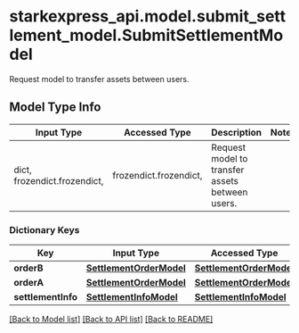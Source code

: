 # starkexpress_api.model.submit_settlement_model.SubmitSettlementModel

Request model to transfer assets between users.

## Model Type Info
Input Type | Accessed Type | Description | Notes
------------ | ------------- | ------------- | -------------
dict, frozendict.frozendict,  | frozendict.frozendict,  | Request model to transfer assets between users. | 

### Dictionary Keys
Key | Input Type | Accessed Type | Description | Notes
------------ | ------------- | ------------- | ------------- | -------------
**orderB** | [**SettlementOrderModel**](SettlementOrderModel.md) | [**SettlementOrderModel**](SettlementOrderModel.md) |  | 
**orderA** | [**SettlementOrderModel**](SettlementOrderModel.md) | [**SettlementOrderModel**](SettlementOrderModel.md) |  | 
**settlementInfo** | [**SettlementInfoModel**](SettlementInfoModel.md) | [**SettlementInfoModel**](SettlementInfoModel.md) |  | [optional] 

[[Back to Model list]](../../README.md#documentation-for-models) [[Back to API list]](../../README.md#documentation-for-api-endpoints) [[Back to README]](../../README.md)

